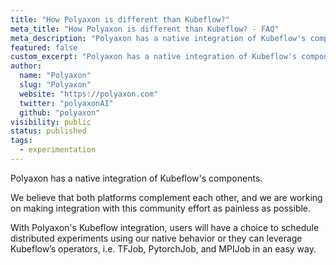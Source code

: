 ```yaml
---
title: "How Polyaxon is different than Kubeflow?"
meta_title: "How Polyaxon is different than Kubeflow? - FAQ"
meta_description: "Polyaxon has a native integration of Kubeflow's components."
featured: false
custom_excerpt: "Polyaxon has a native integration of Kubeflow's components."
author:
  name: "Polyaxon"
  slug: "Polyaxon"
  website: "https://polyaxon.com"
  twitter: "polyaxonAI"
  github: "polyaxon"
visibility: public
status: published
tags:
  - experimentation
---
```


Polyaxon has a native integration of Kubeflow's components.

We believe that both platforms complement each other,
and we are working on making integration with this community effort as painless as possible.

With Polyaxon's Kubeflow integration, users will have a choice to schedule distributed experiments using our native behavior or
they can leverage Kubeflow’s operators, i.e. TFJob, PytorchJob, and MPIJob in an easy way.
